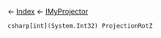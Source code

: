 ← [Index](Api-Index) ← [IMyProjector](Sandbox.ModAPI.Ingame.IMyProjector)

```csharp[int](System.Int32) ProjectionRotZ```